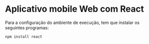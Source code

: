 <h1>Aplicativo mobile Web com React</h1>

Para a configuração do ambiente de execução, tem que instalar os seguintes programas:

```
npm install react
```
